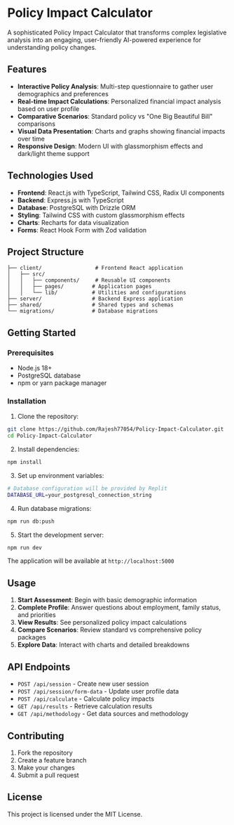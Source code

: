 # Policy Impact Calculator

A sophisticated Policy Impact Calculator that transforms complex legislative analysis into an engaging, user-friendly AI-powered experience for understanding policy changes.

## Features

- **Interactive Policy Analysis**: Multi-step questionnaire to gather user demographics and preferences
- **Real-time Impact Calculations**: Personalized financial impact analysis based on user profile
- **Comparative Scenarios**: Standard policy vs "One Big Beautiful Bill" comparisons
- **Visual Data Presentation**: Charts and graphs showing financial impacts over time
- **Responsive Design**: Modern UI with glassmorphism effects and dark/light theme support

## Technologies Used

- **Frontend**: React.js with TypeScript, Tailwind CSS, Radix UI components
- **Backend**: Express.js with TypeScript
- **Database**: PostgreSQL with Drizzle ORM
- **Styling**: Tailwind CSS with custom glassmorphism effects
- **Charts**: Recharts for data visualization
- **Forms**: React Hook Form with Zod validation

## Project Structure

```
├── client/                 # Frontend React application
│   ├── src/
│   │   ├── components/     # Reusable UI components
│   │   ├── pages/         # Application pages
│   │   └── lib/           # Utilities and configurations
├── server/                # Backend Express application
├── shared/                # Shared types and schemas
└── migrations/            # Database migrations
```

## Getting Started

### Prerequisites

- Node.js 18+ 
- PostgreSQL database
- npm or yarn package manager

### Installation

1. Clone the repository:
```bash
git clone https://github.com/Rajesh77054/Policy-Impact-Calculator.git
cd Policy-Impact-Calculator
```

2. Install dependencies:
```bash
npm install
```

3. Set up environment variables:
```bash
# Database configuration will be provided by Replit
DATABASE_URL=your_postgresql_connection_string
```

4. Run database migrations:
```bash
npm run db:push
```

5. Start the development server:
```bash
npm run dev
```

The application will be available at `http://localhost:5000`

## Usage

1. **Start Assessment**: Begin with basic demographic information
2. **Complete Profile**: Answer questions about employment, family status, and priorities
3. **View Results**: See personalized policy impact calculations
4. **Compare Scenarios**: Review standard vs comprehensive policy packages
5. **Explore Data**: Interact with charts and detailed breakdowns

## API Endpoints

- `POST /api/session` - Create new user session
- `POST /api/session/form-data` - Update user profile data
- `POST /api/calculate` - Calculate policy impacts
- `GET /api/results` - Retrieve calculation results
- `GET /api/methodology` - Get data sources and methodology

## Contributing

1. Fork the repository
2. Create a feature branch
3. Make your changes
4. Submit a pull request

## License

This project is licensed under the MIT License.
